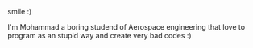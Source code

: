smile :)


I'm Mohammad a boring studend of Aerospace engineering that love to program as an stupid way and create very bad codes :)


<!---
nafirdev/nafirdev is a ✨ special ✨ repository because its `README.md` (this file) appears on your GitHub profile.
You can click the Preview link to take a look at your changes.
--->
